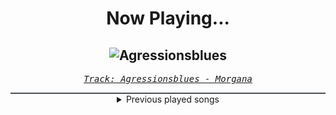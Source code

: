 <div align="center"> 
<h1>Now Playing...</h1>

![Agressionsblues](https://i.scdn.co/image/ab67616d00001e02f4ee3183642c55ab30d77ac8)
--
_<samp><a href="https://open.spotify.com/track/5Ay5LJV3v3ATLYp30GaYJQ">Track: Agressionsblues - Morgana</a></samp>_

<div style="border: 1px #4B5054 solid"></div>
<details>
  <summary>
    Previous played songs
  </summary>
  <table>
    <thead>
      <tr>
        <th>
          Artist
        </th>
        <th>
          Song
        </th>
        <th>
          Link
        </th>
      </tr>
    </thead>
    <tbody>
      <tr><td>Morgana</td><td>Agressionsblues</td><td><a href="https://open.spotify.com/track/5Ay5LJV3v3ATLYp30GaYJQ">https://open.spotify.com/track/5Ay5LJV3v3ATLYp30GaYJQ</a></td></tr><tr><td>REGEN</td><td>Großartig</td><td><a href="https://open.spotify.com/track/2dbXDbcqfIREx8npGAp84g">https://open.spotify.com/track/2dbXDbcqfIREx8npGAp84g</a></td></tr><tr><td>REGEN</td><td>Angst</td><td><a href="https://open.spotify.com/track/2yNJAl2dh2jYRMsl5JfsRr">https://open.spotify.com/track/2yNJAl2dh2jYRMsl5JfsRr</a></td></tr><tr><td>REGEN</td><td>Geltungsdrang</td><td><a href="https://open.spotify.com/track/505SCF1M9caDL0orc8TziE">https://open.spotify.com/track/505SCF1M9caDL0orc8TziE</a></td></tr><tr><td>Morgana</td><td>Schwarm</td><td><a href="https://open.spotify.com/track/3KiANrzozsktALYFjS3SnN">https://open.spotify.com/track/3KiANrzozsktALYFjS3SnN</a></td></tr><tr><td>Imminence</td><td>Last Legs</td><td><a href="https://open.spotify.com/track/45rTJSjaHwSy2D1w2Z0NyP">https://open.spotify.com/track/45rTJSjaHwSy2D1w2Z0NyP</a></td></tr><tr><td>Imminence</td><td>Those Who Seek</td><td><a href="https://open.spotify.com/track/1WiujiEt8nnvfL5U5TPP9g">https://open.spotify.com/track/1WiujiEt8nnvfL5U5TPP9g</a></td></tr><tr><td>Imminence</td><td>The Seventh Seal</td><td><a href="https://open.spotify.com/track/5m0xyoG4bjF0HKB9Hn7F6Y">https://open.spotify.com/track/5m0xyoG4bjF0HKB9Hn7F6Y</a></td></tr><tr><td>Imminence</td><td>Du</td><td><a href="https://open.spotify.com/track/1plhvUkmUytiGrsfnxBcYN">https://open.spotify.com/track/1plhvUkmUytiGrsfnxBcYN</a></td></tr><tr><td>Imminence</td><td>Broken, Lost</td><td><a href="https://open.spotify.com/track/1LSlJNWOQZydr6Cdx3UYvg">https://open.spotify.com/track/1LSlJNWOQZydr6Cdx3UYvg</a></td></tr><tr><td>Imminence</td><td>Salt Of The Earth</td><td><a href="https://open.spotify.com/track/3Gqq1h7wcfa4bM4C1VH4jn">https://open.spotify.com/track/3Gqq1h7wcfa4bM4C1VH4jn</a></td></tr><tr><td>Imminence</td><td>Every Breath</td><td><a href="https://open.spotify.com/track/206wjXsBvZH823yfNmIjf5">https://open.spotify.com/track/206wjXsBvZH823yfNmIjf5</a></td></tr><tr><td>Imminence</td><td>86</td><td><a href="https://open.spotify.com/track/0o17k9O8q4LPsH2mKPY8IN">https://open.spotify.com/track/0o17k9O8q4LPsH2mKPY8IN</a></td></tr><tr><td>Imminence</td><td>Proclaim</td><td><a href="https://open.spotify.com/track/7GBU0uK5qGWT9Y5TwLPeaW">https://open.spotify.com/track/7GBU0uK5qGWT9Y5TwLPeaW</a></td></tr><tr><td>Evanescence</td><td>Haunted</td><td><a href="https://open.spotify.com/track/6Z77oDcn6iI1MHFCBPjl24">https://open.spotify.com/track/6Z77oDcn6iI1MHFCBPjl24</a></td></tr><tr><td>Polyphia</td><td>Chimera (feat. Lil West)</td><td><a href="https://open.spotify.com/track/3VSmxfoGlLGSeyMDyJp6QN">https://open.spotify.com/track/3VSmxfoGlLGSeyMDyJp6QN</a></td></tr><tr><td>Asking Alexandria</td><td>Moving On</td><td><a href="https://open.spotify.com/track/44sLQYgTQgGD5vCaijG8s2">https://open.spotify.com/track/44sLQYgTQgGD5vCaijG8s2</a></td></tr><tr><td>Darth Marley</td><td>Ya Burn</td><td><a href="https://open.spotify.com/track/5l0Vrm6n6WqONyC5vXOALK">https://open.spotify.com/track/5l0Vrm6n6WqONyC5vXOALK</a></td></tr><tr><td>ENMY</td><td>Our Demise</td><td><a href="https://open.spotify.com/track/0zgRriKSxerBMB4IjyHQ6n">https://open.spotify.com/track/0zgRriKSxerBMB4IjyHQ6n</a></td></tr><tr><td>Evanescence</td><td>My Heart Is Broken</td><td><a href="https://open.spotify.com/track/1Ej0xptDBpBxUM1dIPcHlm">https://open.spotify.com/track/1Ej0xptDBpBxUM1dIPcHlm</a></td></tr>
    </tbody>
  </table>
</details>

</div>
